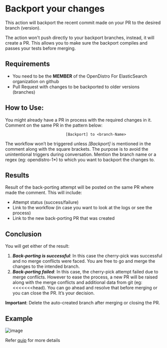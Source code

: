 # Backport your changes

This action will backport the recent commit made on your PR to the desired branch (version).

The action won't push directly to your backport branches, instead, it will create a PR. This allows you to make sure the backport compiles and passes your tests before merging.

## Requirements

* You need to be the **MEMBER** of the OpenDistro For ElasticSearch organization on github
* Pull Request with changes to be backported to older versions (branches)

## How to Use:

You might already have a PR in process with the required changes in it. Comment on the same PR in the pattern below:
```
                           [Backport] to <branch-Name>
```

The workflow won’t be triggered unless *[Backport]* is mentioned in the comment along with the square brackets. The purpose is to avoid the unintentional triggers during conversation.
Mention the branch name or a regex (eg: opendistro-1*) to which you want to backport the changes to. 

## Results

Result of the back-porting attempt will be posted on the same PR where made the comment. This will include:
* Attempt status (success/failure)
* Link to the workflow (in case you want to look at the logs or see the process)
* Link to the new back-porting PR that was created 

## Conclusion

You will get either of the result:
1. ***Back-porting is successful***: In this case the cherry-pick was successful and no merge conflicts were faced. You are free to go and merge the changes to the intended branch. 
2. ***Back-porting failed***: In this case, the cherry-pick attempt failed due to merge conflicts. However to ease the process, a new PR will be raised along with the merge conflicts and additional data from git (eg: <<<<<<<head).
You can go ahead and resolve that before merging or you can close the PR. It’s your decision.

**Important**: Delete the auto-created branch after merging or closing the PR.

## Example

![image](https://user-images.githubusercontent.com/61760125/80044348-1129f500-84b9-11ea-8562-8c29d328dbc8.png)

Refer [quip](https://quip-amazon.com/XHzKAYtgb89Y/GitHub-Backport) for more details



